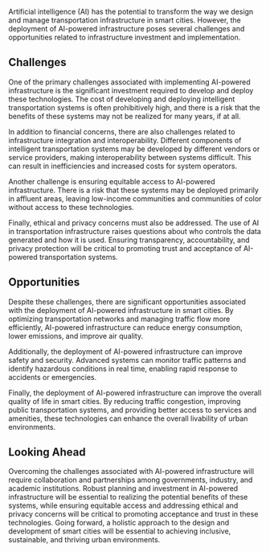 

Artificial intelligence (AI) has the potential to transform the way we design and manage transportation infrastructure in smart cities. However, the deployment of AI-powered infrastructure poses several challenges and opportunities related to infrastructure investment and implementation.

Challenges
----------

One of the primary challenges associated with implementing AI-powered infrastructure is the significant investment required to develop and deploy these technologies. The cost of developing and deploying intelligent transportation systems is often prohibitively high, and there is a risk that the benefits of these systems may not be realized for many years, if at all.

In addition to financial concerns, there are also challenges related to infrastructure integration and interoperability. Different components of intelligent transportation systems may be developed by different vendors or service providers, making interoperability between systems difficult. This can result in inefficiencies and increased costs for system operators.

Another challenge is ensuring equitable access to AI-powered infrastructure. There is a risk that these systems may be deployed primarily in affluent areas, leaving low-income communities and communities of color without access to these technologies.

Finally, ethical and privacy concerns must also be addressed. The use of AI in transportation infrastructure raises questions about who controls the data generated and how it is used. Ensuring transparency, accountability, and privacy protection will be critical to promoting trust and acceptance of AI-powered transportation systems.

Opportunities
-------------

Despite these challenges, there are significant opportunities associated with the deployment of AI-powered infrastructure in smart cities. By optimizing transportation networks and managing traffic flow more efficiently, AI-powered infrastructure can reduce energy consumption, lower emissions, and improve air quality.

Additionally, the deployment of AI-powered infrastructure can improve safety and security. Advanced systems can monitor traffic patterns and identify hazardous conditions in real time, enabling rapid response to accidents or emergencies.

Finally, the deployment of AI-powered infrastructure can improve the overall quality of life in smart cities. By reducing traffic congestion, improving public transportation systems, and providing better access to services and amenities, these technologies can enhance the overall livability of urban environments.

Looking Ahead
-------------

Overcoming the challenges associated with AI-powered infrastructure will require collaboration and partnerships among governments, industry, and academic institutions. Robust planning and investment in AI-powered infrastructure will be essential to realizing the potential benefits of these systems, while ensuring equitable access and addressing ethical and privacy concerns will be critical to promoting acceptance and trust in these technologies. Going forward, a holistic approach to the design and development of smart cities will be essential to achieving inclusive, sustainable, and thriving urban environments.
